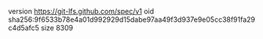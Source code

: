 version https://git-lfs.github.com/spec/v1
oid sha256:9f6533b78e4a01d992929d15dabe97aa49f3d937e9e05cc38f91fa29c4d5afc5
size 8309
